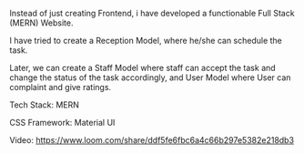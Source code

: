 Instead of just creating Frontend, i have developed a functionable Full Stack (MERN) Website.

I have tried to create a Reception Model, where he/she can schedule the task.

Later, we can create a Staff Model where staff can accept the task and change the status of the task accordingly, and User Model where User can complaint and give ratings.

Tech Stack: MERN

CSS Framework: Material UI

Video: https://www.loom.com/share/ddf5fe6fbc6a4c66b297e5382e218db3

